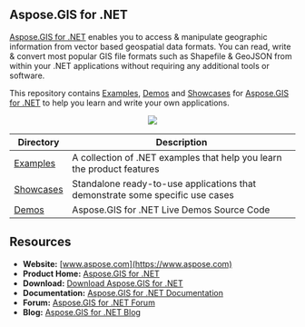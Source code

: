 ## Aspose.GIS for .NET

[Aspose.GIS for .NET](https://products.aspose.com/gis/net) enables you to access & manipulate geographic information from vector based geospatial data formats. You can read, write & convert most popular GIS file formats such as Shapefile & GeoJSON from within your .NET applications without requiring any additional tools or software.

This repository contains [Examples](Examples), [Demos](Demos) and [Showcases](Showcases) for [Aspose.GIS for .NET](https://products.aspose.com/gis/net) to help you learn and write your own applications.

<p align="center">
<a title="Download complete Aspose.GIS for .NET source code" href="https://github.com/aspose-gis/Aspose.gis-for-.NET/archive/master.zip">
	<img src="https://raw.github.com/AsposeExamples/java-examples-dashboard/master/images/downloadZip-Button-Large.png" />
  </a>
</p>

Directory | Description
--------- | -----------
[Examples](Examples)  | A collection of .NET examples that help you learn the product features
[Showcases](Showcases)  | Standalone ready-to-use applications that demonstrate some specific use cases
[Demos](Demos)  | Aspose.GIS for .NET Live Demos Source Code


## Resources

+ **Website:** [www.aspose.com](https://www.aspose.com)
+ **Product Home:** [Aspose.GIS for .NET](https://products.aspose.com/gis/net)
+ **Download:** [Download Aspose.GIS for .NET](https://www.nuget.org/packages/Aspose.GIS/)
+ **Documentation:** [Aspose.GIS for .NET Documentation](https://docs.aspose.com/display/gisnet/Home)
+ **Forum:** [Aspose.GIS for .NET Forum](https://forum.aspose.com/c/gis)
+ **Blog:** [Aspose.GIS for .NET Blog](https://blog.aspose.com/category/aspose-products/aspose-gis-product-family/)
